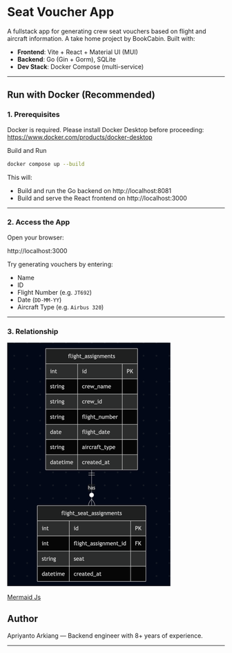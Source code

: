 
# Seat Voucher App

A fullstack app for generating crew seat vouchers based on flight and aircraft information. A take home project by BookCabin.
Built with:

- **Frontend**: Vite + React + Material UI (MUI)
- **Backend**: Go (Gin + Gorm), SQLite
- **Dev Stack**: Docker Compose (multi-service)

---

## Run with Docker (Recommended)

### 1. Prerequisites

Docker is required. Please install Docker Desktop before proceeding: https://www.docker.com/products/docker-desktop

Build and Run

```bash
docker compose up --build
```

This will:

- Build and run the Go backend on http://localhost:8081  
- Build and serve the React frontend on http://localhost:3000  

---

### 2. Access the App

Open your browser:

http://localhost:3000

Try generating vouchers by entering:
- Name
- ID
- Flight Number (e.g. `JT692`)
- Date (`DD-MM-YY`)
- Aircraft Type (e.g. `Airbus 320`)

---

### 3. Relationship

![img_1.png](img_1.png)

[Mermaid Js](https://mermaid.live/edit#pako:eNqlUslugzAQ_RU0ZxKBwxJ87XKpKlXqrUJCLp6A1diOjFGbkvx7DWQRIu2lc7DG783zLJ4OSs0RKKC5F6wyTObKc7bZiqq2BWsaUSmJyjbe4bBY6O7MNMimNPVq1vwq7kamN6GsJ7j38nSFGmuEqrzS4GehmMTbjOAz_JRJtfIdzZXlzOKZ6_2ZjglTGraxhd3vcKqzQmKfz7m8YPYG2e74hDxOup4N5u_We2g2L9eq9zifT__0v4sFHyQayQR3vz7UloOt0Q0dqHM5Mx855KqPG7UPXFhtgG7YtkEfWGv1616VF2CMOm3PBcVB9Twu17BjPuyYetPaxVjT4nAF2sEXUJKSZUDCaB3FQRCTJPJhDzQOl-skiKNslaVxEgfk6MP3oA-WaZak4SpzZ5YQsiI-GN1W9SV9Zfr-xjwGFUdzp1tlgSZhevwBg9LxIw)

## Author

Apriyanto Arkiang — Backend engineer with 8+ years of experience.

---
